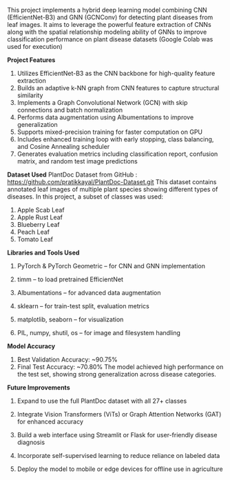 This project implements a hybrid deep learning model combining CNN (EfficientNet-B3) and GNN (GCNConv) for detecting plant diseases from leaf images. It aims to leverage the powerful feature extraction of CNNs along with the spatial relationship modeling ability of GNNs to improve classification performance on plant disease datasets (Google Colab was used for execution)

**Project Features**
1. Utilizes EfficientNet-B3 as the CNN backbone for high-quality feature extraction
2. Builds an adaptive k-NN graph from CNN features to capture structural similarity
3. Implements a Graph Convolutional Network (GCN) with skip connections and batch normalization
4. Performs data augmentation using Albumentations to improve generalization
5. Supports mixed-precision training for faster computation on GPU
6. Includes enhanced training loop with early stopping, class balancing, and Cosine Annealing scheduler
7. Generates evaluation metrics including classification report, confusion matrix, and random test image predictions

**Dataset Used**
PlantDoc Dataset from GitHub : https://github.com/pratikkayal/PlantDoc-Dataset.git
This dataset contains annotated leaf images of multiple plant species showing different types of diseases.
In this project, a subset of classes was used:
1. Apple Scab Leaf
2. Apple Rust Leaf
3. Blueberry Leaf
4. Peach Leaf
5. Tomato Leaf

**Libraries and Tools Used**
1. PyTorch & PyTorch Geometric – for CNN and GNN implementation

2. timm – to load pretrained EfficientNet

3. Albumentations – for advanced data augmentation

4. sklearn – for train-test split, evaluation metrics

5. matplotlib, seaborn – for visualization

6. PIL, numpy, shutil, os – for image and filesystem handling


**Model Accuracy**
1. Best Validation Accuracy: ~90.75%
2. Final Test Accuracy: ~70.80%
The model achieved high performance on the test set, showing strong generalization across disease categories.

**Future Improvements**
1. Expand to use the full PlantDoc dataset with all 27+ classes

2. Integrate Vision Transformers (ViTs) or Graph Attention Networks (GAT) for enhanced accuracy

3. Build a web interface using Streamlit or Flask for user-friendly disease diagnosis

4. Incorporate self-supervised learning to reduce reliance on labeled data

5. Deploy the model to mobile or edge devices for offline use in agriculture
